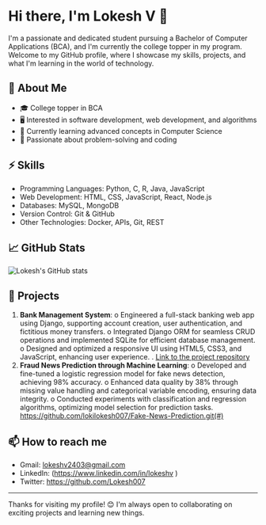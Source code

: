 # Hi there, I'm Lokesh V 👋

I'm a passionate and dedicated student pursuing a Bachelor of Computer Applications (BCA), and I'm currently the college topper in my program.
Welcome to my GitHub profile, where I showcase my skills, projects, and what I'm learning in the world of technology.

## 🔭 About Me
- 🎓 College topper in BCA
- 🖥️ Interested in software development, web development, and algorithms
- 🌱 Currently learning advanced concepts in Computer Science
- 🤖 Passionate about problem-solving and coding

## ⚡ Skills
- Programming Languages: Python, C, R, Java, JavaScript
- Web Development: HTML, CSS, JavaScript, React, Node.js
- Databases: MySQL, MongoDB
- Version Control: Git & GitHub
- Other Technologies: Docker, APIs, Git, REST

## 📈 GitHub Stats
![Lokesh's GitHub stats](https://github-readme-stats.vercel.app/api?username=your-github-username&show_icons=true&theme=radical)

## 🌟 Projects
1. **Bank Management System**:
o	Engineered a full-stack banking web app using Django, supporting account creation, user authentication, and fictitious money transfers.
o	Integrated Django ORM for seamless CRUD operations and implemented SQLite for efficient database management.
o	Designed and optimized a responsive UI using HTML5, CSS3, and JavaScript, enhancing user experience.
. [Link to the project repository](#)
2. **Fraud News Prediction through Machine Learning**:
 o	Developed and fine-tuned a logistic regression model for fake news detection, achieving 98% accuracy.
o	Enhanced data quality by 38% through missing value handling and categorical variable encoding, ensuring data integrity.
o	Conducted experiments with classification and regression algorithms, optimizing model selection for prediction tasks.
 https://github.com/lokilokesh007/Fake-News-Prediction.git(#)

## 📫 How to reach me
- Gmail: lokeshv2403@gmail.com
- LinkedIn: (https://www.linkedin.com/in/lokeshv )
- Twitter: https://github.com/Lokesh007

---

Thanks for visiting my profile! 😊 I'm always open to collaborating on exciting projects and learning new things.
